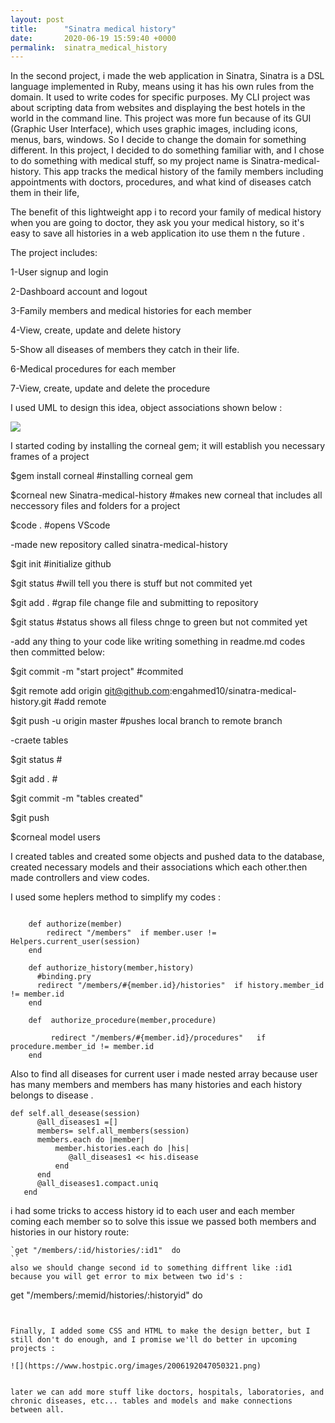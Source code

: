 ```yaml
---
layout: post
title:      "Sinatra medical history"
date:       2020-06-19 15:59:40 +0000
permalink:  sinatra_medical_history
---
```


In the second project, i made the web application in Sinatra, Sinatra is a DSL language implemented in Ruby, means using it has his own rules from the domain. It used to write codes for specific purposes. My CLI project was about scripting data from websites and displaying the best hotels in the world in the command line. This project was more fun because of its  GUI (Graphic User Interface), which uses graphic images, including icons, menus, bars, windows. So I decide to change the domain for something different. In this project, I decided to do something familiar with, and I chose to do something with medical stuff, so my project name is Sinatra-medical-history. This app tracks the medical history of the family members including appointments with doctors, procedures, and  what kind of diseases catch them in their life, 

The benefit of this lightweight app i to record your family of  medical history  when you are going to doctor, they ask you your medical history, so it's easy to save all histories in a web application ito use them n the future .



The project includes:

1-User signup and  login 

2-Dashboard account and logout

3-Family members and medical histories for each member

4-View, create, update and delete history 

5-Show all diseases of members they catch in their life.

6-Medical procedures for each member 

7-View, create, update and delete the  procedure


I used UML to design this idea, object associations shown below :



![](https://www.hostpic.org/images/2006192031580323.png)


I started  coding by installing the corneal gem; it will establish you  necessary frames of a project
 
$gem install corneal        #installing corneal gem

$corneal new Sinatra-medical-history      #makes new corneal that includes all neccessory files and folders for a project

$code .     #opens   VScode

-made  new repository called sinatra-medical-history

$git init        #initialize   github

$git status   #will tell you there is stuff but not commited yet 

$git add . #grap file change file and submitting to repository

$git status     #status shows all filess chnge to green but not commited yet

-add any thing to your code like writing something in readme.md codes  then committed  below:

$git commit -m "start project"     #commited 

$git remote add origin git@github.com:engahmed10/sinatra-medical-history.git #add remote

$git push -u origin master  #pushes local branch to remote branch 

-craete tables

$git status   #

$git add . #

$git commit -m "tables created"

$git push

$corneal model users



I created tables and  created some objects and pushed data to the database, created necessary models and their associations which each other.then made controllers and view codes.

I used some heplers method to simplify my codes :

```

    def authorize(member)
        redirect "/members"  if member.user != Helpers.current_user(session)     
    end

    def authorize_history(member,history)
      #binding.pry
      redirect "/members/#{member.id}/histories"  if history.member_id != member.id 
    end
    
    def  authorize_procedure(member,procedure)
         
         redirect "/members/#{member.id}/procedures"   if procedure.member_id != member.id
    end
```


Also to find all diseases for current user  i made nested array  because user has many members and members has many histories and each history belongs to disease .

```
def self.all_desease(session)
      @all_diseases1 =[]
      members= self.all_members(session)
      members.each do |member| 
          member.histories.each do |his| 
             @all_diseases1 << his.disease
          end
      end
      @all_diseases1.compact.uniq
   end  
```

i had some tricks  to access history id  to each user and each member coming each member 
so to solve this issue we passed both members and histories in our history route:

```
`get "/members/:id/histories/:id1"  do
``
also we should change second id to something diffrent like :id1 because you will get error to mix between two id's :

```
get "/members/:memid/histories/:historyid"  do
```


Finally, I added some CSS and HTML to make the design better, but I still don't do enough, and I promise we'll do better in upcoming projects :

![](https://www.hostpic.org/images/2006192047050321.png)


later we can add more stuff like doctors, hospitals, laboratories, and chronic diseases, etc... tables and models and make connections between all.
